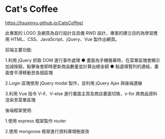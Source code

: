 # Cat's Coffee

https://hsuxinyu.github.io/CatsCoffee/

此專案的 LOGO 及網頁為自行設計且具備 RWD 設計，專案的建立目的為學習應用 HTML、CSS、JavaScript、jQuery、Vue 製作出網頁。

前端主要功能:

1.利用 jQuery 抓取 DOM 進行事件處理
● 畫面為手機螢幕時，在菜單區塊會顯示加減按鈕，點擊後會即時更新商品數量並計算出總金額
● 點選導覽列的連結，畫面會平滑移動至各個區塊

2.Login 區塊使用 jQuery modal 製作，並利用 jQuery Ajax 與後端連線

3.利用 Vue 指令 V-if、V-else 進行畫面主頁及商店畫面切換，v-for 將商品資料渲染至菜單區塊

後端框架使用:

1.使用 express 框架製作 router

2.使用 mongoose 框架進行資料庫增刪查改
